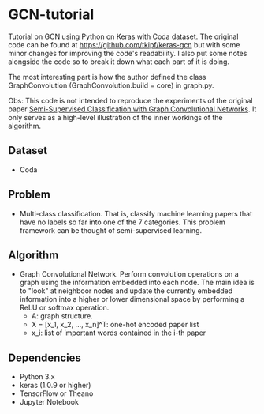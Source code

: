 # GCN-tutorial

Tutorial on GCN using Python on Keras with Coda dataset. The original code can be found at https://github.com/tkipf/keras-gcn but with some minor changes for improving the code's readability. I also put some notes alongside the code so to break it down what each part of it is doing. 

The most interesting part is how the author defined the class GraphConvolution (GraphConvolution.build = core) in graph.py. 

Obs: This code is not intended to reproduce the experiments of the original paper [Semi-Supervised Classification with Graph Convolutional Networks](https://arxiv.org/abs/1609.02907). It only serves as a high-level illustration of the inner workings of the algorithm. 

## Dataset
- Coda 

## Problem
- Multi-class classification. That is, classify machine learning papers that have no labels so far into one of the 7 categories. This problem framework can be thought of semi-supervised learning.  

## Algorithm
- Graph Convolutional Network. Perform convolution operations on a graph using the information embedded into each node. The main idea is to "look" at neighboor nodes and update the currently embedded information into a higher or lower dimensional space by performing a ReLU or softmax operation. 
     - A: graph structure. 
     - X = [x_1, x_2, ..., x_n]^T: one-hot encoded paper list
     - x_i: list of important words contained in the i-th paper
     
## Dependencies
- Python 3.x
- keras (1.0.9 or higher)
- TensorFlow or Theano
- Jupyter Notebook

